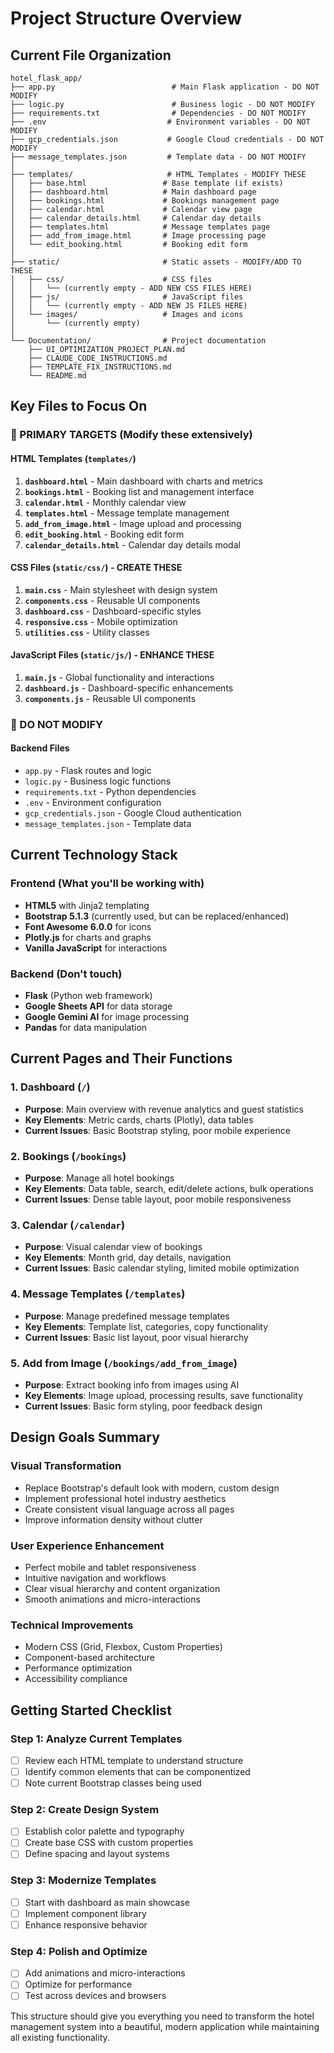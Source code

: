 # Project Structure Overview

## Current File Organization

```
hotel_flask_app/
├── app.py                          # Main Flask application - DO NOT MODIFY
├── logic.py                        # Business logic - DO NOT MODIFY  
├── requirements.txt                # Dependencies - DO NOT MODIFY
├── .env                           # Environment variables - DO NOT MODIFY
├── gcp_credentials.json           # Google Cloud credentials - DO NOT MODIFY
├── message_templates.json         # Template data - DO NOT MODIFY
│
├── templates/                     # HTML Templates - MODIFY THESE
│   ├── base.html                 # Base template (if exists)
│   ├── dashboard.html            # Main dashboard page
│   ├── bookings.html             # Bookings management page
│   ├── calendar.html             # Calendar view page
│   ├── calendar_details.html     # Calendar day details
│   ├── templates.html            # Message templates page
│   ├── add_from_image.html       # Image processing page
│   └── edit_booking.html         # Booking edit form
│
├── static/                       # Static assets - MODIFY/ADD TO THESE
│   ├── css/                      # CSS files
│   │   └── (currently empty - ADD NEW CSS FILES HERE)
│   ├── js/                       # JavaScript files  
│   │   └── (currently empty - ADD NEW JS FILES HERE)
│   └── images/                   # Images and icons
│       └── (currently empty)
│
└── Documentation/                # Project documentation
    ├── UI_OPTIMIZATION_PROJECT_PLAN.md
    ├── CLAUDE_CODE_INSTRUCTIONS.md
    ├── TEMPLATE_FIX_INSTRUCTIONS.md
    └── README.md
```

## Key Files to Focus On

### 🎯 PRIMARY TARGETS (Modify these extensively)

#### HTML Templates (`templates/`)
1. **`dashboard.html`** - Main dashboard with charts and metrics
2. **`bookings.html`** - Booking list and management interface  
3. **`calendar.html`** - Monthly calendar view
4. **`templates.html`** - Message template management
5. **`add_from_image.html`** - Image upload and processing
6. **`edit_booking.html`** - Booking edit form
7. **`calendar_details.html`** - Calendar day details modal

#### CSS Files (`static/css/`) - CREATE THESE
1. **`main.css`** - Main stylesheet with design system
2. **`components.css`** - Reusable UI components
3. **`dashboard.css`** - Dashboard-specific styles
4. **`responsive.css`** - Mobile optimization
5. **`utilities.css`** - Utility classes

#### JavaScript Files (`static/js/`) - ENHANCE THESE
1. **`main.js`** - Global functionality and interactions
2. **`dashboard.js`** - Dashboard-specific enhancements
3. **`components.js`** - Reusable UI components

### 🚫 DO NOT MODIFY

#### Backend Files
- `app.py` - Flask routes and logic
- `logic.py` - Business logic functions
- `requirements.txt` - Python dependencies
- `.env` - Environment configuration
- `gcp_credentials.json` - Google Cloud authentication
- `message_templates.json` - Template data

## Current Technology Stack

### Frontend (What you'll be working with)
- **HTML5** with Jinja2 templating
- **Bootstrap 5.1.3** (currently used, but can be replaced/enhanced)
- **Font Awesome 6.0.0** for icons
- **Plotly.js** for charts and graphs
- **Vanilla JavaScript** for interactions

### Backend (Don't touch)
- **Flask** (Python web framework)
- **Google Sheets API** for data storage
- **Google Gemini AI** for image processing
- **Pandas** for data manipulation

## Current Pages and Their Functions

### 1. Dashboard (`/`)
- **Purpose**: Main overview with revenue analytics and guest statistics
- **Key Elements**: Metric cards, charts (Plotly), data tables
- **Current Issues**: Basic Bootstrap styling, poor mobile experience

### 2. Bookings (`/bookings`)  
- **Purpose**: Manage all hotel bookings
- **Key Elements**: Data table, search, edit/delete actions, bulk operations
- **Current Issues**: Dense table layout, poor mobile responsiveness

### 3. Calendar (`/calendar`)
- **Purpose**: Visual calendar view of bookings
- **Key Elements**: Month grid, day details, navigation
- **Current Issues**: Basic calendar styling, limited mobile optimization

### 4. Message Templates (`/templates`)
- **Purpose**: Manage predefined message templates
- **Key Elements**: Template list, categories, copy functionality
- **Current Issues**: Basic list layout, poor visual hierarchy

### 5. Add from Image (`/bookings/add_from_image`)
- **Purpose**: Extract booking info from images using AI
- **Key Elements**: Image upload, processing results, save functionality
- **Current Issues**: Basic form styling, poor feedback design

## Design Goals Summary

### Visual Transformation
- Replace Bootstrap's default look with modern, custom design
- Implement professional hotel industry aesthetics
- Create consistent visual language across all pages
- Improve information density without clutter

### User Experience Enhancement  
- Perfect mobile and tablet responsiveness
- Intuitive navigation and workflows
- Clear visual hierarchy and content organization
- Smooth animations and micro-interactions

### Technical Improvements
- Modern CSS (Grid, Flexbox, Custom Properties)
- Component-based architecture
- Performance optimization
- Accessibility compliance

## Getting Started Checklist

### Step 1: Analyze Current Templates
- [ ] Review each HTML template to understand structure
- [ ] Identify common elements that can be componentized
- [ ] Note current Bootstrap classes being used

### Step 2: Create Design System
- [ ] Establish color palette and typography
- [ ] Create base CSS with custom properties
- [ ] Define spacing and layout systems

### Step 3: Modernize Templates
- [ ] Start with dashboard as main showcase
- [ ] Implement component library
- [ ] Enhance responsive behavior

### Step 4: Polish and Optimize
- [ ] Add animations and micro-interactions
- [ ] Optimize for performance
- [ ] Test across devices and browsers

This structure should give you everything you need to transform the hotel management system into a beautiful, modern application while maintaining all existing functionality.
